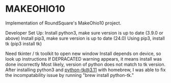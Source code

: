# MAKEOHIO10
Implementation of RoundSquare's MakeOhio10 project.

Developer Set Up:
Install python3, make sure version is up to date (3.9.0 or above)
Install pip3, make sure version is up to date (24.0)
Using pip3, install tk (pip3 install tk)

Need tkinter / tk toolkit to open new window
Install depends on device, so look up instructions
If DEPRACATED warning appears, it means install was done incorrectly
Most likely, version of python does not match to tk version.
After installing python3 and python-tk@3.11 with homebrew, I was
able to fix the incompatability issue by running "brew install python-tk."